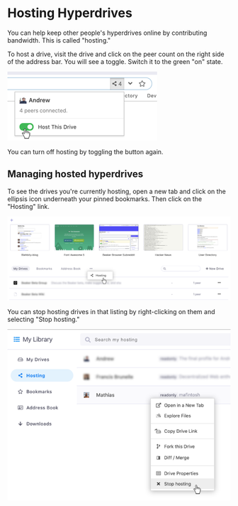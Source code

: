 # Hosting Hyperdrives

You can help keep other people's hyperdrives online by contributing bandwidth. This is called "hosting."

To host a drive, visit the drive and click on the peer count on the right side of the address bar. You will see a toggle. Switch it to the green "on" state.

![](../.gitbook/assets/host-drive.png)

You can turn off hosting by toggling the button again.

## Managing hosted hyperdrives

To see the drives you're currently hosting, open a new tab and click on the ellipsis icon underneath your pinned bookmarks. Then click on the "Hosting" link.

![](../.gitbook/assets/hosting-nav.png)

You can stop hosting drives in that listing by right-clicking on them and selecting "Stop hosting."

![](../.gitbook/assets/stop-hosting.png)

